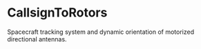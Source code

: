 # CallsignToRotors
Spacecraft tracking system and dynamic orientation of motorized directional antennas.
